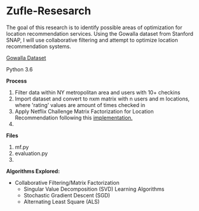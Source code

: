 ﻿# Zufle-Resesarch

The goal of this research is to identify possible areas of optimization for location recommendation services. Using the Gowalla dataset from Stanford SNAP, I will use collaborative filtering and attempt to optimize location recommendation systems.

[Gowalla Dataset](https://snap.stanford.edu/data/loc-gowalla.html)

Python 3.6

__Process__
1. Filter data within NY metropolitan area and users with 10+ checkins 
2. Import dataset and convert to nxm matrix with n users and m locations, where 'rating' values are amount of times checked in
2. Apply Netflix Challenge Matrix Factorization for Location Recommendation following this [implementation.](https://github.com/harshraj11584/Paper-Implementation-Matrix-Factorization-Recommender-Systems-Netflix?tab=readme-ov-file#ieee-paper-matrix-factorization-techniques-for-recommender-systems)
3. 

__Files__

1. mf.py 
2. evaluation.py
3. 


__Algorithms Explored:__ 
    
  - Collaborative Filtering/Matrix Factorization
      - Singular Value Decomposition (SVD)
  Learning Algorithms
    - Stochastic Gradient Descent (SGD)
    - Alternating Least Square (ALS)